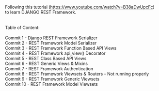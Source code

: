 Following this tutorial (https://www.youtube.com/watch?v=B38aDwUpcFc) to learn DJANGO REST Framework.
</br></br></br>
Table of Content:
</br></br>
Commit 1 - Django REST Framework  Serializer
</br>
Commit 2 - REST Framework Model Serializer
</br>
Commit 3 - REST Framework Function Based API Views
</br>
Commit 4 - REST Framework api_view() Decorator
</br>
Commit 5 - REST Class Based API Views
</br>
Commit 6 - REST Generic Views & Mixins
</br>
Commit 7 - REST Framework Authentication
</br>
Commit 8 - REST Framework Viewsets & Routers - Not running properly
</br>
Commit 9 - REST Framework Generic Viewsets
</br>
Commit 10 - REST Framework Model Viewsets
